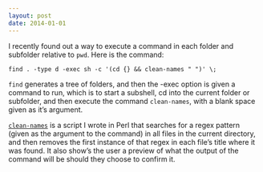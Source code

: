 ```yaml
---
layout: post
date: 2014-01-01
---
```


I recently found out a way to execute a command in each folder and subfolder
relative to `pwd`. Here is the command:

    find . -type d -exec sh -c '(cd {} && clean-names " ")' \;

`find` generates a tree of folders, and then the -exec option is given a
command to run, which is to start a subshell, cd into the current folder or
subfolder, and then execute the command `clean-names`, with a blank space given
as it’s argument.

[`clean-names`][cn] is a script I wrote in Perl that searches for a regex
pattern (given as the argument to the command) in all files in the current
directory, and then removes the first instance of that regex in each file’s
title where it was found. It also show’s the user a preview of what the output
of the command will be should they choose to confirm it.

[cn]:https://github.com/jeremywrnr/util/blob/7c994db3bb37c107772bb57a757049c90caa1449/clean_filenames

